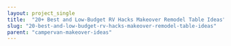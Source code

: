 ```yaml
---
layout: project_single
title:  "20+ Best and Low-Budget RV Hacks Makeover Remodel Table Ideas"
slug: "20-best-and-low-budget-rv-hacks-makeover-remodel-table-ideas"
parent: "campervan-makeover-ideas"
---
```

 